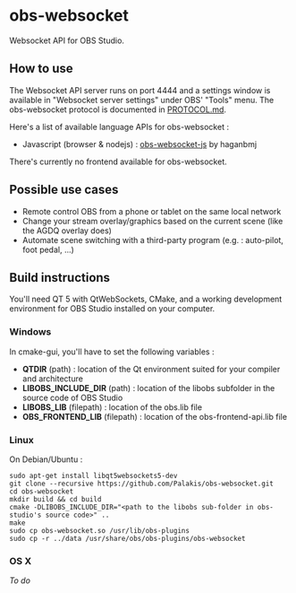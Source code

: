 obs-websocket
==============
Websocket API for OBS Studio.

## How to use
The Websocket API server runs on port 4444 and a settings window is available in "Websocket server settings" under OBS' "Tools" menu. The obs-websocket protocol is documented in [PROTOCOL.md](PROTOCOL.md).  

Here's a list of available language APIs for obs-websocket :
- Javascript (browser & nodejs) : [obs-websocket-js](https://github.com/haganbmj/obs-websocket-js) by haganbmj

There's currently no frontend available for obs-websocket.

## Possible use cases
- Remote control OBS from a phone or tablet on the same local network
- Change your stream overlay/graphics based on the current scene (like the AGDQ overlay does)
- Automate scene switching with a third-party program (e.g. : auto-pilot, foot pedal, ...)

## Build instructions
You'll need QT 5 with QtWebSockets, CMake, and a working development environment for OBS Studio installed on your computer. 

### Windows
In cmake-gui, you'll have to set the following variables :
- **QTDIR** (path) : location of the Qt environment suited for your compiler and architecture
- **LIBOBS_INCLUDE_DIR** (path) : location of the libobs subfolder in the source code of OBS Studio
- **LIBOBS_LIB** (filepath) : location of the obs.lib file
- **OBS_FRONTEND_LIB** (filepath) : location of the obs-frontend-api.lib file

### Linux
On Debian/Ubuntu :  
```
sudo apt-get install libqt5websockets5-dev
git clone --recursive https://github.com/Palakis/obs-websocket.git
cd obs-websocket
mkdir build && cd build
cmake -DLIBOBS_INCLUDE_DIR="<path to the libobs sub-folder in obs-studio's source code>" ..
make
sudo cp obs-websocket.so /usr/lib/obs-plugins
sudo cp -r ../data /usr/share/obs/obs-plugins/obs-websocket
```

### OS X
*To do*
